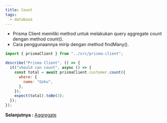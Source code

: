 ```yaml
---
title: Count
tags:
  - database
---
```


- Prisma Client memiliki method untuk melakukan query aggregate count dengan method count().
- Cara penggunaannya mirip dengan method findMany().

```js
import { prismaClient } from "../src/prisma-client";

describe("Prisma Client", () => {
  it("should can count", async () => {
    const total = await prismaClient.customer.count({
      where: {
        name: "Goku",
      },
    });
    expect(total).toBe(3);
  });
});
```

**Selanjutnya :** [Aggregate](aggregate.md)
